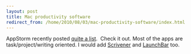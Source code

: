 ```yaml
---
layout: post
title: Mac productivity software
redirect_from: /home/2010/08/03/mac-productivity-software/index.html
---
```

<p>AppStorm recently posted <a href="http://mac.appstorm.net/roundups/productivity-roundups/mac-office-productivity-software/">quite a list</a>.  Check it out. Most of the apps are task/project/writing oriented. I would add <a href="http://www.literatureandlatte.com/scrivener.html">Scrivener</a> and <a href="http://www.obdev.at/products/launchbar/index.html">LaunchBar</a> too.</p>
